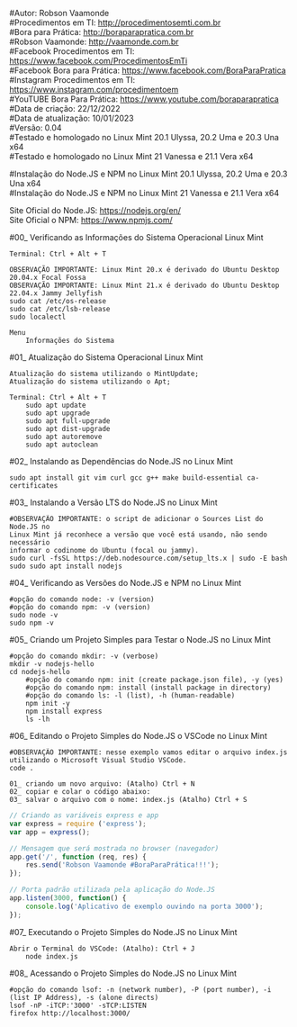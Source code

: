 #Autor: Robson Vaamonde<br>
#Procedimentos em TI: http://procedimentosemti.com.br<br>
#Bora para Prática: http://boraparapratica.com.br<br>
#Robson Vaamonde: http://vaamonde.com.br<br>
#Facebook Procedimentos em TI: https://www.facebook.com/ProcedimentosEmTi<br>
#Facebook Bora para Prática: https://www.facebook.com/BoraParaPratica<br>
#Instagram Procedimentos em TI: https://www.instagram.com/procedimentoem<br>
#YouTUBE Bora Para Prática: https://www.youtube.com/boraparapratica<br>
#Data de criação: 22/12/2022<br>
#Data de atualização: 10/01/2023<br>
#Versão: 0.04<br>
#Testado e homologado no Linux Mint 20.1 Ulyssa, 20.2 Uma e 20.3 Una x64<br>
#Testado e homologado no Linux Mint 21 Vanessa e 21.1 Vera x64

#Instalação do Node.JS e NPM no Linux Mint 20.1 Ulyssa, 20.2 Uma e 20.3 Una x64<br>
#Instalação do Node.JS e NPM no Linux Mint 21 Vanessa e 21.1 Vera x64

Site Oficial do Node.JS: https://nodejs.org/en/<br>
Site Oficial o NPM: https://www.npmjs.com/

#00_ Verificando as Informações do Sistema Operacional Linux Mint<br>

	Terminal: Ctrl + Alt + T

	OBSERVAÇÃO IMPORTANTE: Linux Mint 20.x é derivado do Ubuntu Desktop 20.04.x Focal Fossa 
	OBSERVAÇÃO IMPORTANTE: Linux Mint 21.x é derivado do Ubuntu Desktop 22.04.x Jammy Jellyfish
	sudo cat /etc/os-release
	sudo cat /etc/lsb-release
	sudo localectl

	Menu
		Informações do Sistema

#01_ Atualização do Sistema Operacional Linux Mint<br>

	Atualização do sistema utilizando o MintUpdate;
	Atualização do sistema utilizando o Apt;

	Terminal: Ctrl + Alt + T
		sudo apt update
		sudo apt upgrade
		sudo apt full-upgrade
		sudo apt dist-upgrade
		sudo apt autoremove
		sudo apt autoclean

#02_ Instalando as Dependências do Node.JS no Linux Mint<br>

	sudo apt install git vim curl gcc g++ make build-essential ca-certificates

#03_ Instalando a Versão LTS do Node.JS no Linux Mint<br>

	#OBSERVAÇÃO IMPORTANTE: o script de adicionar o Sources List do Node.JS no
	Linux Mint já reconhece a versão que você está usando, não sendo necessário
	informar o codinome do Ubuntu (focal ou jammy).
	sudo curl -fsSL https://deb.nodesource.com/setup_lts.x | sudo -E bash
	sudo sudo apt install nodejs

#04_ Verificando as Versões do Node.JS e NPM no Linux Mint<br>

	#opção do comando node: -v (version)
	#opção do comando npm: -v (version)
	sudo node -v
	sudo npm -v

#05_ Criando um Projeto Simples para Testar o Node.JS no Linux Mint<br>

	#opção do comando mkdir: -v (verbose)
	mkdir -v nodejs-hello
	cd nodejs-hello
		#opção do comando npm: init (create package.json file), -y (yes)
		#opção do comando npm: install (install package in directory)
		#opção do comando ls: -l (list), -h (human-readable)
		npm init -y
		npm install express
		ls -lh

#06_ Editando o Projeto Simples do Node.JS o VSCode no Linux Mint<br>

	#OBSERVAÇÃO IMPORTANTE: nesse exemplo vamos editar o arquivo index.js
	utilizando o Microsoft Visual Studio VSCode.
	code .

	01_ criando um novo arquivo: (Atalho) Ctrl + N
	02_ copiar e colar o código abaixo: 
	03_ salvar o arquivo com o nome: index.js (Atalho) Ctrl + S

```js
// Criando as variáveis express e app
var express = require ('express'); 
var app = express();

// Mensagem que será mostrada no browser (navegador) 
app.get('/', function (req, res) {
	res.send('Robson Vaamonde #BoraParaPrática!!!');
});

// Porta padrão utilizada pela aplicação do Node.JS
app.listen(3000, function() {
	console.log('Aplicativo de exemplo ouvindo na porta 3000');
});
```

#07_ Executando o Projeto Simples do Node.JS no Linux Mint<br>

	Abrir o Terminal do VSCode: (Atalho): Ctrl + J
		node index.js

#08_ Acessando o Projeto Simples do Node.JS no Linux Mint<br>

	#opção do comando lsof: -n (network number), -P (port number), -i (list IP Address), -s (alone directs)
	lsof -nP -iTCP:'3000' -sTCP:LISTEN
	firefox http://localhost:3000/